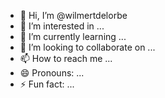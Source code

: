 - 👋 Hi, I’m @wilmertdelorbe
- 👀 I’m interested in ...
- 🌱 I’m currently learning ...
- 💞️ I’m looking to collaborate on ...
- 📫 How to reach me ...
- 😄 Pronouns: ...
- ⚡ Fun fact: ...

<!---
wilmertdelorbe/wilmertdelorbe is a ✨ special ✨ repository because its `README.md` (this file) appears on your GitHub profile.
You can click the Preview link to take a look at your changes.
--->
